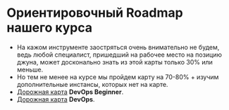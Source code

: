 # **Ориентировочный Roadmap нашего курса**

- На кажом инструменте заостряться очень внимательно не будем, ведь любой специалист, пришедший на рабочее место на позицию джуна, может досконально знать из этой карты только 30% или меньше.
- Но тем не менее на курсе мы пройдем карту на 70-80% + изучим дополнительные инстансы, которых нет на карте.
- [Дорожная карта](https://roadmap.sh/devops?r=devops-beginner) **DevOps Beginner**.
- [Дорожная карта](https://roadmap.sh/devops) **DevOps**.
